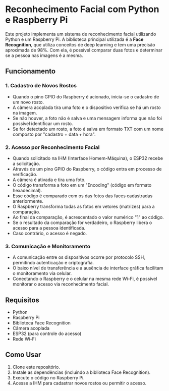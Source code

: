 # Reconhecimento Facial com Python e Raspberry Pi

Este projeto implementa um sistema de reconhecimento facial utilizando Python e um Raspberry Pi. A biblioteca principal utilizada é a **Face Recognition**, que utiliza conceitos de deep learning e tem uma precisão aproximada de 98%. Com ela, é possível comparar duas fotos e determinar se a pessoa nas imagens é a mesma.

## Funcionamento

### 1. Cadastro de Novos Rostos

- Quando o pino GPIO do Raspberry é acionado, inicia-se o cadastro de um novo rosto.
- A câmera acoplada tira uma foto e o dispositivo verifica se há um rosto na imagem.
- Se não houver, a foto não é salva e uma mensagem informa que não foi possível identificar um rosto.
- Se for detectado um rosto, a foto é salva em formato TXT com um nome composto por "cadastro + data + hora".

### 2. Acesso por Reconhecimento Facial

- Quando solicitado na IHM (Interface Homem-Máquina), o ESP32 recebe a solicitação.
- Através de um pino GPIO do Raspberry, o código entra em processo de verificação.
- A câmera é ativada e tira uma foto.
- O código transforma a foto em um "Encoding" (código em formato hexadecimal).
- Esse código é comparado com os das fotos das faces cadastradas anteriormente.
- O Raspberry transforma todas as fotos em vetores (matrizes) para a comparação.
- Ao final da comparação, é acrescentado o valor numérico "1" ao código.
- Se o resultado da comparação for verdadeiro, o Raspberry libera o acesso para a pessoa identificada.
- Caso contrário, o acesso é negado.

### 3. Comunicação e Monitoramento

- A comunicação entre os dispositivos ocorre por protocolo SSH, permitindo autenticação e criptografia.
- O baixo nível de transferência e a ausência de interface gráfica facilitam o monitoramento via celular.
- Conectando o Raspberry e o celular na mesma rede Wi-Fi, é possível monitorar o acesso via reconhecimento facial.

## Requisitos

- Python
- Raspberry Pi
- Biblioteca Face Recognition
- Câmera acoplada
- ESP32 (para controle do acesso)
- Rede Wi-Fi

## Como Usar

1. Clone este repositório.
2. Instale as dependências (incluindo a biblioteca Face Recognition).
3. Execute o código no Raspberry Pi.
4. Acesse a IHM para cadastrar novos rostos ou permitir o acesso.
